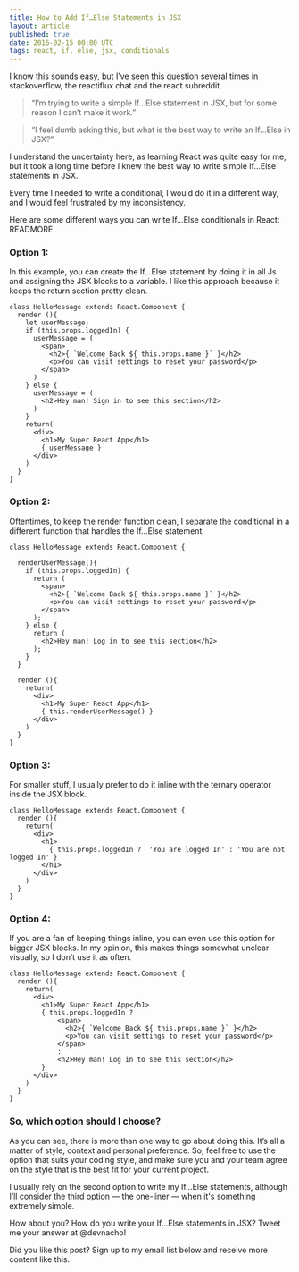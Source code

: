 ```yaml
---
title: How to Add If…Else Statements in JSX
layout: article
published: true
date: 2016-02-15 00:00 UTC
tags: react, if, else, jsx, conditionals
---
```


I know this sounds easy, but I’ve seen this question several times in
stackoverflow, the reactiflux chat and the react subreddit.

> “I’m trying to write a simple If…Else statement in JSX, but for some reason I
> can’t make it work.”


> “I feel dumb asking this, but what is the best way to write an If…Else in JSX?”


I understand the uncertainty here, as learning React was quite easy for me, but
it took a long time before I knew the best way to write simple If…Else
statements in JSX.

Every time I needed to write a conditional, I would do it in a different way,
and I would feel frustrated by my inconsistency.

Here are some different ways you can write If…Else conditionals in React:
READMORE

### Option 1:
In this example, you can create the If…Else statement by doing it in all Js and
assigning the JSX blocks to a variable. I like this approach because it keeps
the return section pretty clean.

```language-js
class HelloMessage extends React.Component {
  render (){
    let userMessage;
    if (this.props.loggedIn) {
      userMessage = (
        <span>
          <h2>{ `Welcome Back ${ this.props.name }` }</h2>
          <p>You can visit settings to reset your password</p>
        </span>
      )
    } else {
      userMessage = (
        <h2>Hey man! Sign in to see this section</h2>
      )
    }
    return(
      <div>
        <h1>My Super React App</h1>
        { userMessage }
      </div>
    )
  }
}
```

### Option 2: 
Oftentimes, to keep the render function clean, I separate the conditional in a
different function that handles the If…Else statement.

```language-js
class HelloMessage extends React.Component {

  renderUserMessage(){
    if (this.props.loggedIn) {
      return (
        <span>
          <h2>{ `Welcome Back ${ this.props.name }` }</h2>
          <p>You can visit settings to reset your password</p>
        </span>
      );
    } else {
      return (
        <h2>Hey man! Log in to see this section</h2>
      );
    }
  }
  
  render (){        
    return(
      <div>
        <h1>My Super React App</h1>
        { this.renderUserMessage() }
      </div>
    )
  }
}
```

### Option 3: 
For smaller stuff, I usually prefer to do it inline with the ternary operator
inside the JSX block.

```language-js
class HelloMessage extends React.Component {
  render (){        
    return(
      <div>
        <h1>
          { this.props.loggedIn ?  'You are logged In' : 'You are not logged In' }
        </h1>
      </div>
    )
  }
}
```

### Option 4: 
If you are a fan of keeping things inline, you can even use this option for
bigger JSX blocks. In my opinion, this makes things somewhat unclear visually,
so I don’t use it as often.

```language-js
class HelloMessage extends React.Component {
  render (){
    return(
      <div>
        <h1>My Super React App</h1>
        { this.props.loggedIn ?
            <span>
              <h2>{ `Welcome Back ${ this.props.name }` }</h2>
              <p>You can visit settings to reset your password</p>
            </span>
            :
            <h2>Hey man! Log in to see this section</h2>
        }
      </div>
    )
  }
}
```

### So, which option should I choose?
As you can see, there is more than one way to go about doing this. It’s all a
matter of style, context and personal preference. So, feel free to use the
option that suits your coding style, and make sure you and your team agree on
the style that is the best fit for your current project.

I usually rely on the second option to write my If…Else statements, although
I’ll consider the third option — the one-liner — when it's something extremely
simple.

How about you? How do you write your If…Else statements in JSX? Tweet me your
answer at @devnacho!

Did you like this post? Sign up to my email list below and receive more content
like this.




